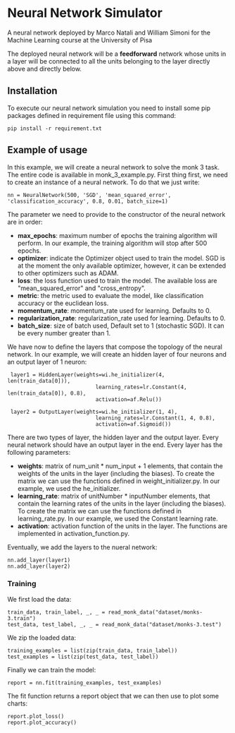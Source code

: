 # Neural Network Simulator
A neural network deployed by Marco Natali and William Simoni for the Machine Learning course at the University of Pisa

The deployed neural network will be a **feedforward** network whose units in a layer will be connected to all the units belonging to the layer directly above and directly below.

## Installation
To execute our neural network simulation you need to install some pip packages defined in requirement file using this command:
```
pip install -r requirement.txt
```

## Example of usage
In this example, we will create a neural network to solve the monk 3 task. The entire code is available in monk_3_example.py. First thing first, we need to create an instance of a neural network. To do that we just write:
```
nn = NeuralNetwork(500, 'SGD', 'mean_squared_error', 'classification_accuracy', 0.8, 0.01, batch_size=1)
```
The parameter we need to provide to the constructor of the neural network are in order:
* **max_epochs**: maximum number of epochs the training algorithm will perform. In our example, the training algorithm will stop after 500 epochs. 
* **optimizer**: indicate the Optimizer object used to train the model. SGD is at the moment the only available optimizer, however, it can be extended to other optimizers such as ADAM.
* **loss**: the loss function used to train the model. The available loss are "mean_squared_error" and "cross_entropy".
* **metric**: the metric used to evaluate the model, like classification accuracy or the euclidean loss. 
* **momentum_rate**: momentum_rate used for learning. Defaults to 0.
* **regularization_rate**: regularization_rate used for learning. Defaults to 0.
* **batch_size**:  size of batch used, Default set to 1 (stochastic SGD). It can be every number greater than 1.

We have now to define the layers that compose the topology of the neural network. In our example, we will create an hidden layer of four neurons and an output layer of 1 neuron:
```
 layer1 = HiddenLayer(weights=wi.he_initializer(4, len(train_data[0])),
                            learning_rates=lr.Constant(4, len(train_data[0]), 0.8),
                            activation=af.Relu())
```
```
 layer2 = OutputLayer(weights=wi.he_initializer(1, 4),
                            learning_rates=lr.Constant(1, 4, 0.8),
                            activation=af.Sigmoid())
```
There are two types of layer, the hidden layer and the output layer. Every neural network should have an output layer in the end. Every layer has the following parameters:
* **weights**: matrix of num_unit * num_input + 1 elements, that contain the weights of the units in the layer (including the biases). To create the matrix we can use the functions defined in weight_initializer.py. In our example, we used the he_initializer. 
* **learning_rate**: matrix of unitNumber * inputNumber elements, that contain the learning rates of the units in the layer (including the biases). To create the matrix we can use the functions defined in learning_rate.py. In our example, we used the Constant learning rate. 
* **activation**: activation function of the units in the layer. The functions are implemented in activation_function.py.

Eventually, we add the layers to the nueral network:
```
nn.add_layer(layer1)
nn.add_layer(layer2)
```

### Training
We first load the data:
```
train_data, train_label, _, _ = read_monk_data("dataset/monks-3.train")
test_data, test_label, _, _ = read_monk_data("dataset/monks-3.test")
```
We zip the loaded data:
```
training_examples = list(zip(train_data, train_label))
test_examples = list(zip(test_data, test_label))
```
Finally we can train the model:
```
report = nn.fit(training_examples, test_examples)
```
The fit function returns a report object that we can then use to plot some charts:
```
report.plot_loss()
report.plot_accuracy()
```
